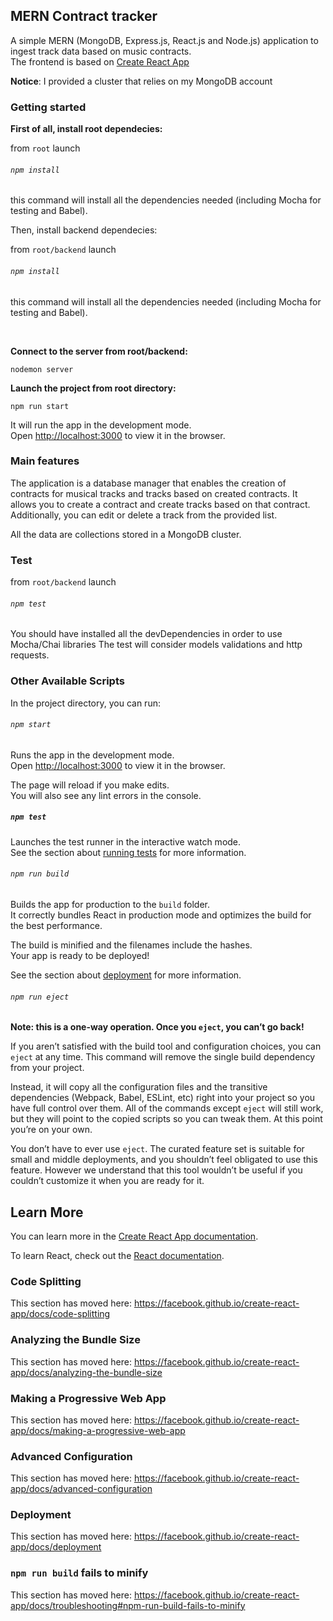 
## MERN Contract tracker

A simple MERN (MongoDB, Express.js, React.js and Node.js) application to ingest track data based on music 
contracts.<br/>
The frontend is based on [Create React App](https://facebook.github.io/create-react-app)

**Notice**: I provided a cluster that relies on my MongoDB account

### Getting started

**First of all, install root dependecies:**

from ``` root ``` launch

###### `npm install`

this command will install all the dependencies needed (including Mocha for testing and Babel).

Then, install backend dependecies: 

from ``` root/backend ``` launch

###### `npm install`

this command will install all the dependencies needed (including Mocha for testing and Babel).

<br />


**Connect to the server from root/backend:**
```
nodemon server
```


**Launch the project from root directory:**
```
npm run start
```
It will run the app in the development mode.<br />
Open [http://localhost:3000](http://localhost:3000) to view it in the browser.


### Main features
The application is a database manager that enables the creation of contracts for musical tracks and tracks based on created contracts.
It allows you to create a contract and create tracks based on that contract. 
Additionally, you can edit or delete a track from the provided list.

All the data are collections stored in a MongoDB cluster.

### Test

from ``` root/backend ``` launch

###### `npm test`

You should have installed all the devDependencies in order to use Mocha/Chai libraries
The test will consider models validations and http requests.







### Other Available Scripts

In the project directory, you can run:

###### `npm start`

Runs the app in the development mode.<br />
Open [http://localhost:3000](http://localhost:3000) to view it in the browser.

The page will reload if you make edits.<br />
You will also see any lint errors in the console.

##### `npm test`

Launches the test runner in the interactive watch mode.<br />
See the section about [running tests](https://facebook.github.io/create-react-app/docs/running-tests) for more information.

###### `npm run build`

Builds the app for production to the `build` folder.<br />
It correctly bundles React in production mode and optimizes the build for the best performance.

The build is minified and the filenames include the hashes.<br />
Your app is ready to be deployed!

See the section about [deployment](https://facebook.github.io/create-react-app/docs/deployment) for more information.

###### `npm run eject`

**Note: this is a one-way operation. Once you `eject`, you can’t go back!**

If you aren’t satisfied with the build tool and configuration choices, you can `eject` at any time. This command will remove the single build dependency from your project.

Instead, it will copy all the configuration files and the transitive dependencies (Webpack, Babel, ESLint, etc) right into your project so you have full control over them. All of the commands except `eject` will still work, but they will point to the copied scripts so you can tweak them. At this point you’re on your own.

You don’t have to ever use `eject`. The curated feature set is suitable for small and middle deployments, and you shouldn’t feel obligated to use this feature. However we understand that this tool wouldn’t be useful if you couldn’t customize it when you are ready for it.

## Learn More

You can learn more in the [Create React App documentation](https://facebook.github.io/create-react-app/docs/getting-started).

To learn React, check out the [React documentation](https://reactjs.org/).

### Code Splitting

This section has moved here: https://facebook.github.io/create-react-app/docs/code-splitting

### Analyzing the Bundle Size

This section has moved here: https://facebook.github.io/create-react-app/docs/analyzing-the-bundle-size

### Making a Progressive Web App

This section has moved here: https://facebook.github.io/create-react-app/docs/making-a-progressive-web-app

### Advanced Configuration

This section has moved here: https://facebook.github.io/create-react-app/docs/advanced-configuration

### Deployment

This section has moved here: https://facebook.github.io/create-react-app/docs/deployment

### `npm run build` fails to minify

This section has moved here: https://facebook.github.io/create-react-app/docs/troubleshooting#npm-run-build-fails-to-minify
